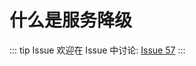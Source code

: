 # 什么是服务降级



::: tip Issue 
 欢迎在 Issue 中讨论: [Issue 57](https://github.com/shfshanyue/Daily-Question/issues/57) 
:::